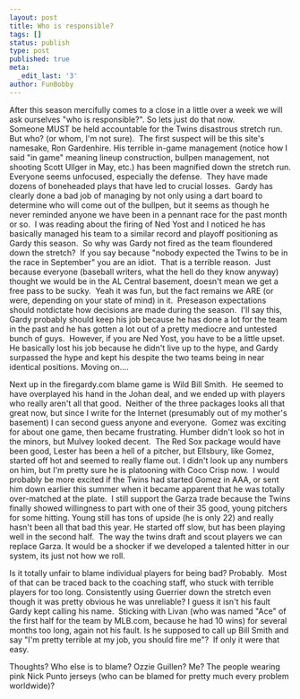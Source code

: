 ```yaml
---
layout: post
title: Who is responsible?
tags: []
status: publish
type: post
published: true
meta:
  _edit_last: '3'
author: FunBobby
---
```

After this season mercifully comes to a close in a little over a week we will ask ourselves "who is responsible?". So lets just do that now.  Someone MUST be held accountable for the Twins disastrous stretch run. But who? (or whom, I'm not sure).  The first suspect will be this site's namesake, Ron Gardenhire. His terrible in-game management (notice how I said "in game" meaning lineup construction, bullpen management, not shooting Scott Ullger in May, etc.) has been magnified down the stretch run. Everyone seems unfocused, especially the defense.  They have made dozens of boneheaded plays that have led to crucial losses.  Gardy has clearly done a bad job of managing by not only using a dart board to determine who will come out of the bullpen, but it seems as though he never reminded anyone we have been in a pennant race for the past month or so.  I was reading about the firing of Ned Yost and I noticed he has basically managed his team to a similar record and playoff positioning as Gardy this season.  So why was Gardy not fired as the team floundered down the stretch?  If you say because "nobody expected the Twins to be in the race in September" you are an idiot.  That is a terrible reason.  Just because everyone (baseball writers, what the hell do they know anyway) thought we would be in the AL Central basement, doesn't mean we get a free pass to be sucky.  Yeah it was fun, but the fact remains we ARE (or were, depending on your state of mind) in it.  Preseason expectations should notdictate how decisions are made during the season.  I'll say this, Gardy probably should keep his job because he has done a lot for the team in the past and he has gotten a lot out of a pretty mediocre and untested bunch of guys.  However, if you are Ned Yost, you have to be a little upset. He basically lost his job because he didn't live up to the hype, and Gardy surpassed the hype and kept his despite the two teams being in near identical positions. Moving on....

Next up in the firegardy.com blame game is Wild Bill Smith.  He seemed to have overplayed his hand in the Johan deal, and we ended up with players who really aren't all that good.  Neither of the three packages looks all that great now, but since I write for the Internet (presumably out of my mother's basement) I can second guess anyone and everyone.  Gomez was exciting for about one game, then became frustrating. Humber didn't look so hot in the minors, but Mulvey looked decent.  The Red Sox package would have been good, Lester has been a hell of a pitcher, but Ellsbury, like Gomez, started off hot and seemed to really flame out. I didn't look up any numbers on him, but I'm pretty sure he is platooning with Coco Crisp now.  I would probably be more excited if the Twins had started Gomez in AAA, or sent him down earlier this summer when it became apparent that he was totally over-matched at the plate.  I still support the Garza trade because the Twins finally showed willingness to part with one of their 35 good, young pitchers for some hitting. Young still has tons of upside (he is only 22) and really hasn't been all that bad this year. He started off slow, but has been playing well in the second half.  The way the twins draft and scout players we can replace Garza. It would be a shocker if we developed a talented hitter in our system, its just not how we roll.

Is it totally unfair to blame individual players for being bad? Probably.  Most of that can be traced back to the coaching staff, who stuck with terrible players for too long. Consistently using Guerrier down the stretch even though it was pretty obvious he was unreliable? I guess it isn't his fault Gardy kept calling his name.  Sticking with Livan (who was named "Ace" of the first half for the team by MLB.com, because he had 10 wins) for several months too long, again not his fault. Is he supposed to call up Bill Smith and say "I'm pretty terrible at my job, you should fire me"?  If only it were that easy.

Thoughts? Who else is to blame? Ozzie Guillen? Me? The people wearing pink Nick Punto jerseys (who can be blamed for pretty much every problem worldwide)?
